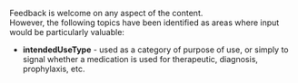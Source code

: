<div class="stakeholder-note">

Feedback is welcome on any aspect of the content.<br>However, the following topics have been identified as areas where input would be particularly valuable:  
  
* **intendedUseType** - used as a category of purpose of use, or simply to signal whether a medication is used for therapeutic, diagnosis, prophylaxis, etc.  
  
</div>